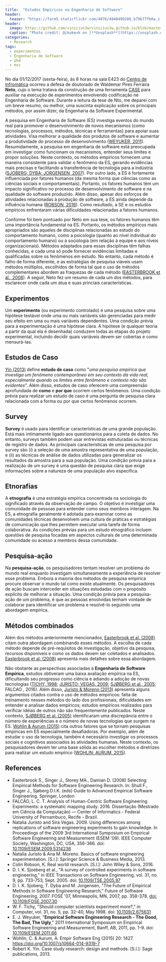 ```yaml
---
title:  "Estudos Empíricos na Engenharia de Software"
header:
  teaser: "https://farm5.staticflickr.com/4076/4940499208_b79b77fb0a_z.jpg"
header:
  image: https://github.com/vinicius3w/vinicius3w.github.io/blob/master/images/header-by-jesus-kiteque-224069.jpg?raw=true
  caption: "Photo credit: @ikukevk on [**Unsplash**](https://unsplash.com/photos/w7ZyuGYNpRQ)"
categories: 
  - Research
tags:
  - experimentos
  - Engenharia de Software
  - phd
  - msc
---
```


No dia 01/12/2017 (sexta-feira), às 8 horas na sala E423 do [Centro de Infromática](http://www.cin.ufpe.br) ocorreu a defesa de doutorado de Waldemar Pires Ferraira **Neto**, cujo o tema tratava da construção de uma ferramenta [CASE](https://pt.wikipedia.org/wiki/Ferramenta_CASE) para auxiliar na execução de experimentos envolvendo codificação ne Engenharia de Software. Durante a leitura da tese de Nto, me deparei com um breve resumo, ou melhor, uma suscinta explicação sobre os principais métodos, por assim dizer, da Engenharia da Software Experimental.

A pesquisa em Engenharia de Software (ES) investiga eventos do mundo real para promover o desenvolvimento de novos mecanismos (como tecnologias, processos, métodos, técnicas e ferramentas) para apoiar suas atividades. Visa melhorar a qualidade dos produtos de software e aumentar a produtividade do processo de desenvolvimento ([WEYUKER, 2011](http://ieeexplore.ieee.org/document/6092548/)). Resumidamente, a pesquisa em engenharia de software está preocupada em investigar como funcionam os mecanismos, entender seus limites e propor soluções. Neste contexto, os métodos empíricos fornecem uma maneira consistente para validar o fenômeno da ES, gerando evidências mais precisas e facilitando a transferência de tecnologia para a indústria ([SJOBERG; DYBA; JORGENSEN, 2007](http://ieeexplore.ieee.org/document/4221632/)). Por outro lado, a ES é fortemente influenciada por fatores humanos (da mesma forma que ciências como as ciências sociais e comportamentais). Portanto, os fatores humanos têm um impacto significativo no processo de desenvolvimento de software e na qualidade do software produzido. Além disso, apesar dos esforços de atividades relacionadas à produção de software, a ES ainda depende da influência humana ([ROBSON, 2016](http://www.wiley.com/WileyCDA/WileyTitle/productCd-1118531507.html)). Como resultado, a SE e os estudos empíricos enfrentaram várias dificuldades relacionadas a fatores humanos.

Conforme foi bem pontuado por Neto em sua tese, os fatores humanos têm uma importância fundamental na ES. Portanto, os métodos empíricos mais apropriados são aqueles de disciplinas relacionadas ao estudo do comportamento humano, como a psicologia (quanto ao nível individual do comportamento humano) ou a sociologia (em relação à equipe e aos níveis organizacionais). Métodos adaptados para essas disciplinas têm falhas conhecidas, e cada uma só pode fornecer evidências limitadas e qualificadas sobre os fenômenos em estudo. No entanto, cada método é falho de forma diferente, e as estratégias de pesquisa viáveis usam métodos múltiplos, escolhidos de forma tal que o uso de métodos complementares  abordem as fraquezas de cada método ([EASTERBROOK et al., 2008](https://link.springer.com/chapter/10.1007%2F978-1-84800-044-5_11)). A seguir, Neto fez um resumo de cada um dos métodos, para esclarecer onde cada um atua e suas princiais características.

## Experimentos

Um **experimento** (ou experimento controlado) é uma pesquisa sobre uma hipótese testável onde uma ou mais variáveis são gerenciadas para medir seu efeito em uma ou mais variáveis dependentes. Uma condição prévia para a experimentação é uma hipótese clara. A hipótese (e qualquer teoria a partir da qual ela é desenhada) conduzem todas as etapas do projeto experimental, incluindo decidir quais variáveis devem ser cobertas e como mensurá-las.

## Estudos de Caso

[Yin (2013)](https://www.amazon.com/Case-Study-Research-Methods-Applied/dp/1452242569) define **estudo de caso** como "_uma pesquisa empírica que investiga um fenômeno contemporâneo em seu contexto da vida real, especialmente quando os limites entre fenômeno e contexto não são evidentes_". Além disso, estudos de caso oferecem uma compreensão aprofundada de **como** e **por que** ocorrem certos fenômenos. Uma condição prévia para realizar um estudo de caso é uma pergunta de pesquisa clara relacionada com a forma ou por que certos fenômenos ocorrem.

## Survey

**Survey** é usado para identificar características de uma grande população. Está mais intimamente ligado aos questionários para a coleta de dados. No entanto, surveys também podem usar entrevistas estruturadas ou técnicas de registro de dados. As principais características de uma pesquisa por survey são (i) a seleção de uma amostra representativa de uma população, e (ii) as técnicas de análise de dados utilizadas para generalizar os resultados da amostra para a sua população. Uma condição prévia para a realização de um survey é uma questão de pesquisa clara que exige informações sobre a natureza de uma população alvo específica.

## Etnorafias

A **etnografia** é uma estratégia empírica concentrada na sociologia do significado através da observação de campo. O objetivo é investigar uma comunidade de pessoas para entender como seus membros interagem. Na ES, a etnografia geralmente é adotada para examinar como as comunidades técnicas desenvolvem uma cultura de práticas e estratégias de comunicação que lhes permitem executar uma tarefa de forma colaborativa. As condições prévias para um estudo etnográfico incluem questões de pesquisa focadas em aspectos culturais de uma determinada comunidade ou acesso a membros dessa comunidade.

## Pesquisa-ação

Na **pesquisa-ação**, os pesquisadores tentam resolver um problema do mundo real enquanto investigam simultaneamente a experiência de resolver esse problema. Embora a maioria dos métodos de pesquisa empírica procure observar o mundo tal como existe atualmente. Os pesquisadores de ação buscam interceder em situações estudadas com o propósito explícito de melhorar a situação. Uma condição prévia para a pesquisa-ação de um problema, é que as pessoas envolvidas tenham vontade de colaborar para identificar um problema e resolvê-lo seguindo uma abordagem empírica.

## Métodos combinados

Além dos métodos anteriormente mencionados, [Easterbrook et al. (2008)](https://link.springer.com/chapter/10.1007%2F978-1-84800-044-5_11) citam outra abordagem combinando esses métodos. A escolha de cada método depende de pré-requisitos de investigação, objetivo da pesquisa, recursos disponíveis e como os dados devem ser coletados e analisados. [Easterbrook et al. (2008)](https://link.springer.com/chapter/10.1007%2F978-1-84800-044-5_11) apresenta mais detalhes sobre essa abordagem.

Não obstante as perspectivas associadas à **Engenharia de Software Empírica**, estudos obtiveram uma baixa avaliação empírica na ES, dificultando seu progresso como ciência e adiando a adoção de novas tecnologias ([TICHY, 1998](http://ieeexplore.ieee.org/document/675631/); [JURISTO; VEGAS, 2009](http://ieeexplore.ieee.org/xpl/articleDetails.jsp?arnumber=5463362&filter%3DAND%28p_IS_Number%3A5463276%29); [SJØBERG et al., 2005](http://ieeexplore.ieee.org/xpls/abs_all.jsp?arnumber=1514443); FALCAO , 2016). Além disso, [Juristo & Moreno (2013)](http://www.springer.com/br/book/9780792379904) apresenta alguns argumentos citados contra o uso de métodos empíricos: falta de treinamento nesses métodos do lado dos profissionais, dificuldades em entender e analisar dados empíricos; estudos empíricos realizados para verificar idéias de outros não são frequentemente publicados. Neste contexto, [SJØBERG et al. (2005)](http://ieeexplore.ieee.org/xpls/abs_all.jsp?arnumber=1514443) identificaram uma discrepância entre o número de experiências e o número de novas tecnologias que surgem na ES. [Wohlin & Aurum (2015)](https://link.springer.com/article/10.1007/s10664-014-9319-7) cita outros fatores que se tornam pesquisas empíricas em ES especialmente desafiadoras. Por exemplo, além de estudar o uso da tecnologia, também é necessário investigar os processos sociais e cognitivos associados às atividades humanas. Neste contexto, os pesquisadores devem ter uma base sólida ao escolher métodos e diretrizes para realizar um estudo empírico ([WOHLIN; AURUM, 2015](https://link.springer.com/article/10.1007/s10664-014-9319-7)).

## References

* Easterbrook S., Singer J., Storey MA., Damian D. (2008) Selecting Empirical Methods for Software Engineering Research. In: Shull F., Singer J., Sjøberg D.I.K. (eds) Guide to Advanced Empirical Software Engineering. Springer, London
* FALCÃO, L. C. T. Analysis of Human-Centric Software Engineering Experiments: a systematic mapping study. 2016. Dissertação (Mestrado em Ciência da Computação) — Center of Informatics - Federal University of Pernambuco, Recife - Brazil.
* Natalia Juristo and Sira Vegas. 2009. Using differences among replications of software engineering experiments to gain knowledge. In Proceedings of the 2009 3rd International Symposium on Empirical Software Engineering and Measurement (ESEM '09). IEEE Computer Society, Washington, DC, USA, 356-366. doi: [10.1109/ESEM.2009.5314236](http://dx.doi.org/10.1109/ESEM.2009.5314236)
* Natalia Juristo & Ana M. Moreno. Basics of software engineering experimentation. [S.l.]: Springer Science & Business Media, 2013.
* Colin Robson, K. Real world research. [S.l.]: John Wiley & Sons, 2016.
* D. I. K. Sjoeberg et al., "A survey of controlled experiments in software engineering," in IEEE Transactions on Software Engineering, vol. 31, no. 9, pp. 733-753, Sept. 2005.
doi: [10.1109/TSE.2005.97](http://ieeexplore.ieee.org/stamp/stamp.jsp?tp=&arnumber=1514443&isnumber=32435)
* D. I. K. Sjoberg, T. Dyba and M. Jorgensen, "The Future of Empirical Methods in Software Engineering Research," Future of Software Engineering, 2007. FOSE '07, Minneapolis, MN, 2007, pp. 358-378. [doi: 10.1109/FOSE.2007.30](http://ieeexplore.ieee.org/stamp/stamp.jsp?tp=&arnumber=4221632&isnumber=4221601)
* W. F. Tichy, "Should computer scientists experiment more?," in Computer, vol. 31, no. 5, pp. 32-40, May 1998. doi: [10.1109/2.675631](http://ieeexplore.ieee.org/stamp/stamp.jsp?tp=&arnumber=675631&isnumber=14870)
* E. J. Weyuker, "**Empirical Software Engineering Research - The Good, The Bad, The Ugly**," 2011 International Symposium on Empirical Software Engineering and Measurement, Banff, AB, 2011, pp. 1-9. doi: [10.1109/ESEM.2011.66](http://ieeexplore.ieee.org/stamp/stamp.jsp?tp=&arnumber=6092548&isnumber=6092538)
* Wohlin, C. & Aurum, A. Empir Software Eng (2015) 20: 1427. https://doi.org/10.1007/s10664-014-9319-7
* Robert K. Yin. Case study research: design and methods. [S.l.]: Sage publications, 2013.